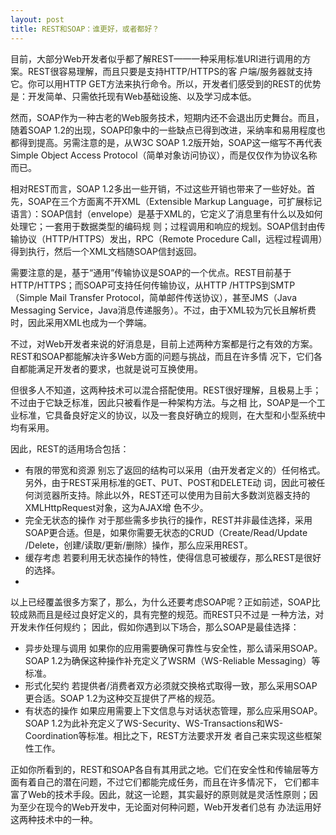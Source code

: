 ```yaml
---
layout: post
title: REST和SOAP：谁更好，或者都好？
---
```

目前，大部分Web开发者似乎都了解REST——一种采用标准URI进行调用的方案。REST很容易理解，而且只要是支持HTTP/HTTPS的客 户端/服务器就支持它。你可以用HTTP GET方法来执行命令。所以，开发者们感受到的REST的优势是：开发简单、只需依托现有Web基础设施、以及学习成本低。

然而，SOAP作为一种古老的Web服务技术，短期内还不会退出历史舞台。而且，随着SOAP 1.2的出现，SOAP印象中的一些缺点已得到改进，采纳率和易用程度也都得到提高。另需注意的是，从W3C SOAP 1.2版开始，SOAP这一缩写不再代表Simple Object Access Protocol（简单对象访问协议），而是仅仅作为协议名称而已。

相对REST而言，SOAP 1.2多出一些开销，不过这些开销也带来了一些好处。首先，SOAP在三个方面离不开XML（Extensible Markup Language，可扩展标记语言）：SOAP信封（envelope）是基于XML的，它定义了消息里有什么以及如何处理它；一套用于数据类型的编码规 则；过程调用和响应的规划。SOAP信封由传输协议（HTTP/HTTPS）发出，RPC（Remote Procedure Call，远程过程调用）得到执行，然后一个XML文档随SOAP信封返回。

需要注意的是，基于“通用”传输协议是SOAP的一个优点。REST目前基于HTTP/HTTPS；而SOAP可支持任何传输协议，从HTTP /HTTPS到SMTP（Simple Mail Transfer Protocol，简单邮件传送协议），甚至JMS（Java Messaging Service，Java消息传递服务）。不过，由于XML较为冗长且解析费时，因此采用XML也成为一个弊端。

不过，对Web开发者来说的好消息是，目前上述两种方案都是行之有效的方案。REST和SOAP都能解决许多Web方面的问题与挑战，而且在许多情 况下，它们各自都能满足开发者的要求，也就是说可互换使用。

但很多人不知道，这两种技术可以混合搭配使用。REST很好理解，且极易上手；不过由于它缺乏标准，因此只被看作是一种架构方法。与之相 比，SOAP是一个工业标准，它具备良好定义的协议，以及一套良好确立的规则，在大型和小型系统中均有采用。

因此，REST的适用场合包括：

* 有限的带宽和资源 别忘了返回的结构可以采用（由开发者定义的）任何格式。另外，由于REST采用标准的GET、PUT、POST和DELETE动 词，因此可被任何浏览器所支持。除此以外，REST还可以使用为目前大多数浏览器支持的XMLHttpRequest对象，这为AJAX增 色不少。
* 完全无状态的操作 对于那些需多步执行的操作，REST并非最佳选择，采用SOAP更合适。但是，如果你需要无状态的CRUD（Create/Read/Update /Delete，创建/读取/更新/删除）操作，那么应采用REST。
* 缓存考虑 若要利用无状态操作的特性，使得信息可被缓存，那么REST是很好的选择。
* 

以上已经覆盖很多方案了，那么，为什么还要考虑SOAP呢？正如前述，SOAP比较成熟而且是经过良好定义的，具有完整的规范。而REST只不过是 一种方法，对开发未作任何规约；
因此，假如你遇到以下场合，那么SOAP是最佳选择：

* 异步处理与调用 如果你的应用需要确保可靠性与安全性，那么请采用SOAP。SOAP 1.2为确保这种操作补充定义了WSRM（WS-Reliable Messaging）等标准。
* 形式化契约 若提供者/消费者双方必须就交换格式取得一致，那么采用SOAP更合适。SOAP 1.2为这种交互提供了严格的规范。
* 有状态的操作 如果应用需要上下文信息与对话状态管理，那么应采用SOAP。SOAP 1.2为此补充定义了WS-Security、WS-Transactions和WS-Coordination等标准。相比之下，REST方法要求开发 者自己来实现这些框架性工作。

正如你所看到的，REST和SOAP各自有其用武之地。它们在安全性和传输层等方面有着自己的潜在问题，不过它们都能完成任务，而且在许多情况下， 它们都丰富了Web的技术手段。因此，就这一论题，其实最好的原则就是灵活性原则；因为至少在现今的Web开发中，无论面对何种问题，Web开发者们总有 办法运用好这两种技术中的一种。